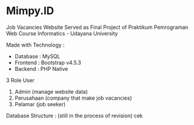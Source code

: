 # Mimpy.ID
Job Vacancies Website
Served as Final Project of Praktikum Pemrograman Web Course
Informatics - Udayana University

Made with Technology : 
- Database  : MySQL
- Frontend  : Bootstrap v4.5.3
- Backend   : PHP Native

3 Role User
1. Admin (manage website data)
2. Perusahaan (company that make job vacancies)
3. Pelamar (job seeker)

Database Structure : (still in the process of revision)
cek